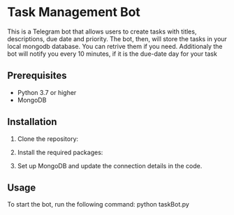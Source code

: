 # Task Management Bot

This is a Telegram bot that allows users to create tasks with titles, descriptions, due date and priority. The bot, then, will store the tasks in your local mongodb database. You can retrive them if you need. Additionaly the bot will notify you every 10 minutes, if it is the due-date day for your task

## Prerequisites

- Python 3.7 or higher
- MongoDB

## Installation

1. Clone the repository:

2. Install the required packages:

3. Set up MongoDB and update the connection details in the code.

## Usage

To start the bot, run the following command: python taskBot.py
